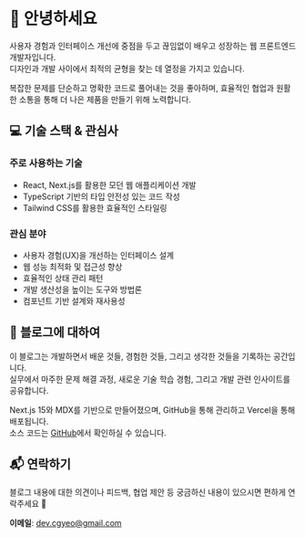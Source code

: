 # 👋 안녕하세요

사용자 경험과 인터페이스 개선에 중점을 두고 끊임없이 배우고 성장하는 웹 프론트엔드 개발자입니다.
<br />
디자인과 개발 사이에서 최적의 균형을 찾는 데 열정을 가지고 있습니다.

복잡한 문제를 단순하고 명확한 코드로 풀어내는 것을 좋아하며, 효율적인 협업과 원활한 소통을 통해 더 나은 제품을 만들기 위해 노력합니다.

## 💻 기술 스택 & 관심사

### 주로 사용하는 기술

- React, Next.js를 활용한 모던 웹 애플리케이션 개발
- TypeScript 기반의 타입 안전성 있는 코드 작성
- Tailwind CSS를 활용한 효율적인 스타일링

### 관심 분야

- 사용자 경험(UX)을 개선하는 인터페이스 설계
- 웹 성능 최적화 및 접근성 향상
- 효율적인 상태 관리 패턴
- 개발 생산성을 높이는 도구와 방법론
- 컴포넌트 기반 설계와 재사용성

## 📝 블로그에 대하여

이 블로그는 개발하면서 배운 것들, 경험한 것들, 그리고 생각한 것들을 기록하는 공간입니다.
<br />
실무에서 마주한 문제 해결 과정, 새로운 기술 학습 경험, 그리고 개발 관련 인사이트를 공유합니다.

Next.js 15와 MDX를 기반으로 만들어졌으며, GitHub을 통해 관리하고 Vercel을 통해 배포됩니다.
<br />
소스 코드는 [GitHub](https://github.com/chan9yu/blog9yu.dev)에서 확인하실 수 있습니다.

## 📬 연락하기

블로그 내용에 대한 의견이나 피드백, 협업 제안 등 궁금하신 내용이 있으시면 편하게 연락주세요 🙂

**이메일**: dev.cgyeo@gmail.com
